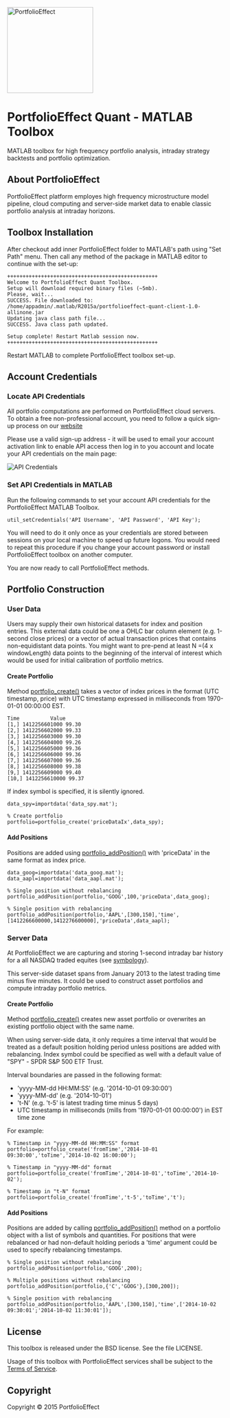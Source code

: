 <a href="https://www.portfolioeffect.com/">
  <img width="200" src="https://www.portfolioeffect.com/img/logo/portfolioeffect-logo-full-200-950.png" alt="PortfolioEffect">
</a>

# PortfolioEffect Quant - MATLAB Toolbox 
MATLAB toolbox for high frequency portfolio analysis, intraday strategy backtests and portfolio optimization.

## About PortfolioEffect

PortfolioEffect platform employes high frequency microstructure model pipeline, cloud computing and server-side 
market data to enable classic portfolio analysis at intraday horizons.


## Toolbox Installation

After checkout add inner PortfolioEffect folder to MATLAB's path using "Set Path" menu. 
Then call any method of the package in MATLAB editor to continue with the set-up:

	+++++++++++++++++++++++++++++++++++++++++++++++++
	Welcome to PortfolioEffect Quant Toolbox.
	Setup will download required binary files (~5mb).
	Please, wait...
	SUCCESS. File downloaded to: 
	/home/appadmin/.matlab/R2015a/portfolioeffect-quant-client-1.0-allinone.jar
	Updating java class path file...
	SUCCESS. Java class path updated.
		
	Setup complete! Restart Matlab session now.
	+++++++++++++++++++++++++++++++++++++++++++++++++

Restart MATLAB to complete PortfolioEffect toolbox set-up.

## Account Credentials

### Locate API Credentials

All portfolio computations are performed on PortfolioEffect cloud servers.
To obtain a free non-professional account, you need to follow a quick sign-up
process on our [website][]

Please use a valid sign-up address - it will be used to email your
account activation link to enable API access then log in to you account and 
locate your API credentials on the main page:

<img src="https://www.portfolioeffect.com/img/screenshots/quant/tutorials/api-settings.png" alt="API Credentials">

### Set API Credentials in MATLAB

Run the following commands to set your account API credentials for the
PortfolioEffect MATLAB Toolbox.

	util_setCredentials('API Username', 'API Password', 'API Key');

You will need to do it only once as your credentials are stored between sessions
on your local machine to speed up future logons. You would need to repeat
this procedure if you change your account password or install PortfolioEffect
toolbox on another computer.

You are now ready to call PortfolioEffect methods.

## Portfolio Construction

### User Data

Users may supply their own historical datasets for index and position entries. 
This external data could be one a OHLC bar column element (e.g. 1-second close prices) or a vector of actual transaction prices that contains non-equidistant data points. 
You might want to pre-pend at least N =(4 x windowLength) data points to the
beginning of the interval of interest which would be used for initial calibration of portfolio metrics.

#### Create Portfolio 

Method [portfolio_create()][] takes a vector of index prices in the format (UTC timestamp, price) with UTC
timestamp expressed in milliseconds from 1970-01-01 00:00:00 EST.
		
	Time          Value
	[1,] 1412256601000 99.30
	[2,] 1412256602000 99.33
	[3,] 1412256603000 99.30
	[4,] 1412256604000 99.26
	[5,] 1412256605000 99.36
	[6,] 1412256606000 99.36
	[7,] 1412256607000 99.36
	[8,] 1412256608000 99.38
	[9,] 1412256609000 99.40
	[10,] 1412256610000 99.37
		  
If index symbol is specified, it is silently ignored.

	data_spy=importdata('data_spy.mat'); 
	
	% Create portfolio
	portfolio=portfolio_create('priceDataIx',data_spy);
		

#### Add Positions

Positions are added using [portfolio_addPosition()][] 
with 'priceData' in the same format as index price.

	data_goog=importdata('data_goog.mat');
	data_aapl=importdata('data_aapl.mat');

	% Single position without rebalancing
	portfolio_addPosition(portfolio,'GOOG',100,'priceData',data_goog); 

	% Single position with rebalancing
	portfolio_addPosition(portfolio,'AAPL',[300,150],'time',[1412266600000,1412276600000],'priceData',data_aapl); 


### Server Data

At PortfolioEffect we are capturing and storing 1-second intraday bar history for a 
all NASDAQ traded equites (see [symbology][]).

This server-side dataset spans from January 2013 to the latest trading time minus five minutes. 
It could be used to construct asset portfolios and compute intraday portfolio metrics.

#### Create Portfolio

Method [portfolio_create()][] creates new asset portfolio or overwrites an existing portfolio object with the
same name.

When using server-side data, it only requires a time interval that would be
treated as a default position holding period unless positions are added with rebalancing.
Index symbol could be specified as well with a default value of "SPY" - SPDR S&P 500 ETF Trust.

Interval boundaries are passed in the following format:
		  
* 'yyyy-MM-dd HH:MM:SS' (e.g. '2014-10-01 09:30:00')
* 'yyyy-MM-dd' (e.g. '2014-10-01')
* 't-N' (e.g. 't-5' is latest trading time minus 5 days)
*  UTC timestamp in milliseconds (mills from '1970-01-01 00:00:00') in EST time zone
  		 
For example:
  
	% Timestamp in "yyyy-MM-dd HH:MM:SS" format
	portfolio=portfolio_create('fromTime','2014-10-01 09:30:00','toTime','2014-10-02 16:00:00');
	
	% Timestamp in "yyyy-MM-dd" format
	portfolio=portfolio_create('fromTime','2014-10-01','toTime','2014-10-02');
		
	% Timestamp in "t-N" format
	portfolio=portfolio_create('fromTime','t-5','toTime','t');


#### Add Positions
Positions are added by calling [portfolio_addPosition()][]
method on a portfolio object with a list of symbols and quantities. For
positions that were rebalanced or had non-default holding periods a 'time' argument could be used to specify rebalancing timestamps.

	% Single position without rebalancing
	portfolio_addPosition(portfolio,'GOOG',200);
		
	% Multiple positions without rebalancing
	portfolio_addPosition(portfolio,{'C','GOOG'},[300,200]);
		
	% Single position with rebalancing
	portfolio_addPosition(portfolio,'AAPL',[300,150],'time',['2014-10-02 09:30:01';'2014-10-02 11:30:01']);


## License

This toolbox is released under the BSD license. See the file LICENSE.

Usage of this toolbox with PortfolioEffect services shall be subject to the [Terms of Service][PortfolioEffect Terms].

## Copyright

Copyright &copy; 2015 PortfolioEffect

[PortfolioEffect Terms]: https://www.portfolioeffect.com/docs/terms
[website]: https://www.portfolioeffect.com/registration
[portfolio_create()]: https://www.portfolioeffect.com/docs/platform/quant/functions/general-functions/portfolio-create
[portfolio_addPosition()]: https://www.portfolioeffect.com/docs/platform/quant/functions/general-functions/portfolio-add-position
[symbology]: https://www.portfolioeffect.com/docs/symbology